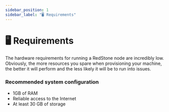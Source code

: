 ```yaml
---
sidebar_position: 1
sidebar_label: "🖥 Requirements"
---
```


# 🖥 Requirements

The hardware requirements for running a RedStone node are incredibly low. Obviously, the more resources you spare when provisioning your machine, the better it will perform and the less likely it will be to run into issues.

### Recommended system configuration

- 1GB of RAM
- Reliable access to the Internet
- At least 30 GB of storage
